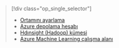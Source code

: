 > [!div class="op_single_selector"]
> * [Ortamını ayarlama](../articles/machine-learning/machine-learning-data-science-environment-setup.md)
> * [Azure depolama hesabı](../articles/storage/common/storage-create-storage-account.md)
> * [Hdınsight (Hadoop) kümesi](../articles/machine-learning/machine-learning-data-science-customize-hadoop-cluster.md)
> * [Azure Machine Learning çalışma alanı](../articles/machine-learning/machine-learning-create-workspace.md)
> 
> 

